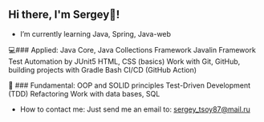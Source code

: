 ## Hi there, I'm Sergey👋!

+ I’m currently learning Java, Spring, Java-web

💻### Applied:
Java Core, Java Collections Framework
Javalin Framework
Test Automation by JUnit5
HTML, CSS (basics)
Work with Git, GitHub, building projects with Gradle
Bash
CI/CD (GitHub Action)

🧰 ### Fundamental:
OOP and SOLID principles
Test-Driven Development (TDD)
Refactoring
Work with data bases, SQL


+ How to contact me: Just send me an email to: sergey_tsoy87@mail.ru

  
